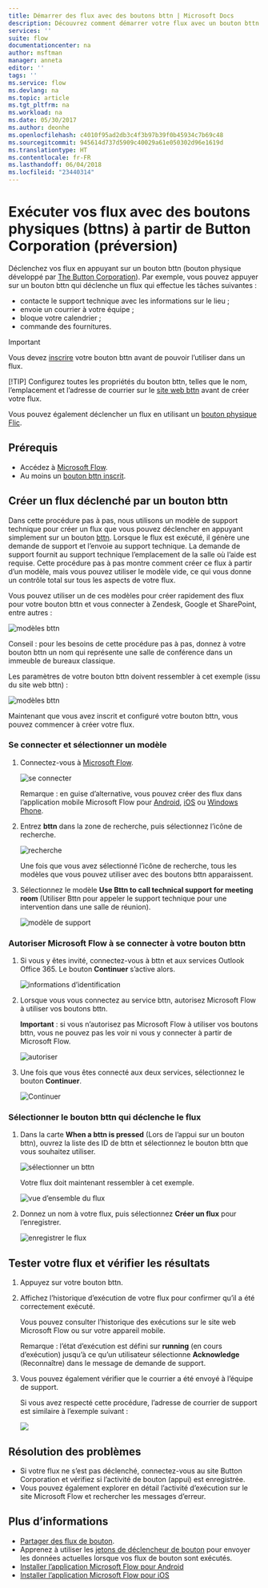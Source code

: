 ```yaml
---
title: Démarrer des flux avec des boutons bttn | Microsoft Docs
description: Découvrez comment démarrer votre flux avec un bouton bttn
services: ''
suite: flow
documentationcenter: na
author: msftman
manager: anneta
editor: ''
tags: ''
ms.service: flow
ms.devlang: na
ms.topic: article
ms.tgt_pltfrm: na
ms.workload: na
ms.date: 05/30/2017
ms.author: deonhe
ms.openlocfilehash: c4010f95ad2db3c4f3b97b39f0b45934c7b69c48
ms.sourcegitcommit: 945614d737d5909c40029a61e050302d96e1619d
ms.translationtype: HT
ms.contentlocale: fr-FR
ms.lasthandoff: 06/04/2018
ms.locfileid: "23440314"
---
```

# <a name="run-your-flows-with-physical-buttons-bttns-from-the-button-corporation-preview"></a>Exécuter vos flux avec des boutons physiques (bttns) à partir de Button Corporation (préversion)
Déclenchez vos flux en appuyant sur un bouton bttn (bouton physique développé par [The Button Corporation](https://my.bt.tn/)). Par exemple, vous pouvez appuyer sur un bouton bttn qui déclenche un flux qui effectue les tâches suivantes :

* contacte le support technique avec les informations sur le lieu ;
* envoie un courrier à votre équipe ;
* bloque votre calendrier ;
* commande des fournitures.

> [!IMPORTANT]
> Vous devez [inscrire](https://my.bt.tn/) votre bouton bttn avant de pouvoir l’utiliser dans un flux.
> 
> [!TIP]
> Configurez toutes les propriétés du bouton bttn, telles que le nom, l’emplacement et l’adresse de courrier sur le [site web bttn](https://my.bt.tn/) avant de créer votre flux.
> 
> 

Vous pouvez également déclencher un flux en utilisant un [bouton physique Flic](flic-button-flows.md).

## <a name="prerequisites"></a>Prérequis
* Accédez à [Microsoft Flow](https://flow.microsoft.com).
* Au moins un [bouton bttn inscrit](https://my.bt.tn/).

## <a name="create-a-flow-thats-triggered-from-a-bttn"></a>Créer un flux déclenché par un bouton bttn
Dans cette procédure pas à pas, nous utilisons un modèle de support technique pour créer un flux que vous pouvez déclencher en appuyant simplement sur un bouton [bttn](https://my.bt.tn/). Lorsque le flux est exécuté, il génère une demande de support et l’envoie au support technique. La demande de support fournit au support technique l’emplacement de la salle où l’aide est requise. Cette procédure pas à pas montre comment créer ce flux à partir d’un modèle, mais vous pouvez utiliser le modèle vide, ce qui vous donne un contrôle total sur tous les aspects de votre flux.

Vous pouvez utiliser un de ces modèles pour créer rapidement des flux pour votre bouton bttn et vous connecter à Zendesk, Google et SharePoint, entre autres :

![modèles bttn](./media/bttn-button-flows/bttn-templates.png)

Conseil : pour les besoins de cette procédure pas à pas, donnez à votre bouton bttn un nom qui représente une salle de conférence dans un immeuble de bureaux classique.

Les paramètres de votre bouton bttn doivent ressembler à cet exemple (issu du site web bttn) :

![modèles bttn](./media/bttn-button-flows/bttn-config.png)

Maintenant que vous avez inscrit et configuré votre bouton bttn, vous pouvez commencer à créer votre flux.

### <a name="sign-in-and-select-a-template"></a>Se connecter et sélectionner un modèle
1. Connectez-vous à [Microsoft Flow](https://flow.microsoft.com).
   
    ![se connecter](./media/bttn-button-flows/sign-into-flow.png)
   
    Remarque : en guise d’alternative, vous pouvez créer des flux dans l’application mobile Microsoft Flow pour [Android](https://aka.ms/flowmobiledocsandroid), [iOS](https://aka.ms/flowmobiledocsios) ou [Windows Phone](https://aka.ms/flowmobilewindows).
2. Entrez **bttn** dans la zone de recherche, puis sélectionnez l’icône de recherche.
   
    ![recherche](./media/bttn-button-flows/bttn-search-template.png)
   
    Une fois que vous avez sélectionné l’icône de recherche, tous les modèles que vous pouvez utiliser avec des boutons bttn apparaissent.
3. Sélectionnez le modèle **Use Bttn to call technical support for meeting room** (Utiliser Bttn pour appeler le support technique pour une intervention dans une salle de réunion).
   
    ![modèle de support](./media/bttn-button-flows/bttn-select-template.png)

### <a name="authorize-microsoft-flow-to-connect-to-your-bttn"></a>Autoriser Microsoft Flow à se connecter à votre bouton bttn
1. Si vous y êtes invité, connectez-vous à bttn et aux services Outlook Office 365. Le bouton **Continuer** s’active alors.
   
    ![informations d’identification](./media/bttn-button-flows/bttn-provide-credentials.png)
2. Lorsque vous vous connectez au service bttn, autorisez Microsoft Flow à utiliser vos boutons bttn.
   
    **Important** : si vous n’autorisez pas Microsoft Flow à utiliser vos boutons bttn, vous ne pouvez pas les voir ni vous y connecter à partir de Microsoft Flow.
   
    ![autoriser](./media/bttn-button-flows/authorize-bttn.png)
3. Une fois que vous êtes connecté aux deux services, sélectionnez le bouton **Continuer**.
   
    ![Continuer](./media/bttn-button-flows/continue.png)

### <a name="select-the-bttn-that-triggers-the-flow"></a>Sélectionner le bouton bttn qui déclenche le flux
1. Dans la carte **When a bttn is pressed** (Lors de l’appui sur un bouton bttn), ouvrez la liste des ID de bttn et sélectionnez le bouton bttn que vous souhaitez utiliser.
   
    ![sélectionner un bttn](./media/bttn-button-flows/bttn-id.png)
   
    Votre flux doit maintenant ressembler à cet exemple.
   
    ![vue d’ensemble du flux](./media/bttn-button-flows/bttn-done.png)
2. Donnez un nom à votre flux, puis sélectionnez **Créer un flux** pour l’enregistrer.
   
    ![enregistrer le flux](./media/bttn-button-flows/save.png)

## <a name="test-your-flow-and-confirm-results"></a>Tester votre flux et vérifier les résultats
1. Appuyez sur votre bouton bttn.
2. Affichez l’historique d’exécution de votre flux pour confirmer qu’il a été correctement exécuté.
   
    Vous pouvez consulter l’historique des exécutions sur le site web Microsoft Flow ou sur votre appareil mobile.
   
    Remarque : l’état d’exécution est défini sur **running** (en cours d’exécution) jusqu’à ce qu’un utilisateur sélectionne **Acknowledge** (Reconnaître) dans le message de demande de support.
3. Vous pouvez également vérifier que le courrier a été envoyé à l’équipe de support.
   
    Si vous avez respecté cette procédure, l’adresse de courrier de support est similaire à l’exemple suivant :
   
    ![](./media/bttn-button-flows/support-request-email.png)

## <a name="troubleshooting"></a>Résolution des problèmes
* Si votre flux ne s’est pas déclenché, connectez-vous au site Button Corporation et vérifiez si l’activité de bouton (appui) est enregistrée.
* Vous pouvez également explorer en détail l’activité d’exécution sur le site Microsoft Flow et rechercher les messages d’erreur.

## <a name="more-information"></a>Plus d’informations
* [Partager des flux de bouton](share-buttons.md).
* Apprenez à utiliser les [jetons de déclencheur de bouton](introduction-to-button-trigger-tokens.md) pour envoyer les données actuelles lorsque vos flux de bouton sont exécutés.
* [Installer l’application Microsoft Flow pour Android](https://aka.ms/flowmobiledocsandroid)
* [Installer l’application Microsoft Flow pour iOS](https://aka.ms/flowmobiledocsios)

